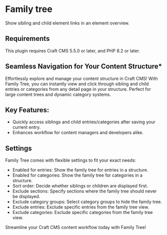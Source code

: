 # Family tree

Show sibling and child element links in an element overview.

## Requirements

This plugin requires Craft CMS 5.5.0 or later, and PHP 8.2 or later.

## Seamless Navigation for Your Content Structure*

Effortlessly explore and manage your content structure in Craft CMS! With Family Tree, you can instantly view and click through sibling and child entries or categories from any detail page in your structure. Perfect for large content trees and dynamic category systems.

## Key Features:

- Quickly access siblings and child entries/categories after saving your current entry.
- Enhances workflow for content managers and developers alike.

## Settings

Family Tree comes with flexible settings to fit your exact needs:
- Enabled for entries: Show the family tree for entries in a structure.
- Enabled for categories: Show the family tree for categories in a structure.
- Sort order: Decide whether siblings or children are displayed first.
- Exclude sections: Specify sections where the family tree should never be displayed.
- Exclude category groups: Select category groups to hide the family tree.
- Exclude entries: Exclude specific entries from the family tree view.
- Exclude categories: Exclude specific categories from the family tree view.

Streamline your Craft CMS content workflow today with Family Tree!
